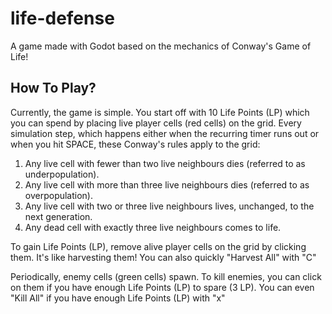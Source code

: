# life-defense
A game made with Godot based on the mechanics of Conway's Game of Life!

## How To Play?
Currently, the game is simple. You start off with 10 Life Points (LP) which you can spend by placing live player cells (red cells) on the grid. Every simulation step, which happens either when the recurring timer runs out or when you hit SPACE, these Conway's rules apply to the grid:
1. Any live cell with fewer than two live neighbours dies (referred to as underpopulation).
2. Any live cell with more than three live neighbours dies (referred to as overpopulation).
3. Any live cell with two or three live neighbours lives, unchanged, to the next generation.
4. Any dead cell with exactly three live neighbours comes to life.

To gain Life Points (LP), remove alive player cells on the grid by clicking them. It's like harvesting them! You can also quickly "Harvest All" with "C"

Periodically, enemy cells (green cells) spawn. To kill enemies, you can click on them if you have enough Life Points (LP) to spare (3 LP). You can even "Kill All" if you have enough Life Points (LP) with "x"
